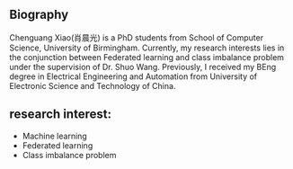 ## Biography

Chenguang Xiao(肖晨光) is a PhD students from School of Computer Science, University of Birmingham.
Currently, my research interests lies in the conjunction between Federated learning and class imbalance problem under the supervision of Dr. Shuo Wang.
Previously, I received my BEng degree in Electrical Engineering and Automation from University of Electronic Science and Technology of China.

## research interest:

+ Machine learning
+ Federated learning
+ Class imbalance problem
